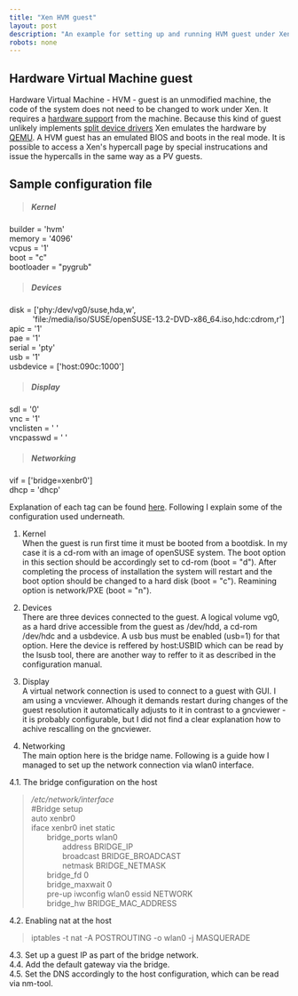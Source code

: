 ```yaml
---
title: "Xen HVM guest"
layout: post
description: "An example for setting up and running HVM guest under Xen."
robots: none
---
```


## Hardware Virtual Machine guest

Hardware Virtual Machine - HVM - guest is an unmodified machine, the code of the system does not need to be changed to work under Xen. It requires a [hardware support](../HWsupport/index.md) from the machine. Because this kind of guest unlikely implements [split device drivers](../XenDeviceModel/index.md) Xen emulates the hardware by [QEMU](../Xen-QEMU/index.md). A HVM guest has an emulated BIOS and boots in the real mode. It is possible to access a Xen's hypercall page by special instrucations and issue the hypercalls in the same way as a PV guests. 

## Sample configuration file 

>##### Kernel 
builder = 'hvm'  
memory  = '4096'  
vcpus   = '1'  
boot    = "c"  
bootloader = "pygrub"

>##### Devices  
disk = ['phy:/dev/vg0/suse,hda,w',  
&ensp;&ensp;&ensp;&ensp;&ensp;&ensp;'file:/media/iso/SUSE/openSUSE-13.2-DVD-x86_64.iso,hdc:cdrom,r']  
apic = '1'  
pae = '1'  
serial = 'pty'  
usb = '1'  
usbdevice = ['host:090c:1000']  

>##### Display  
sdl = '0'  
vnc = '1'  
vnclisten = ' '  
vncpasswd = ' '  

>##### Networking  
vif = ['bridge=xenbr0']  
dhcp = 'dhcp'

Explanation of each tag can be found [here](http://xenbits.xen.org/docs/unstable/man/xl.cfg.5.html).
Following I explain some of the configuration used underneath.

1. Kernel  
When the guest is run first time it must be booted from a bootdisk. In my case it is a cd-rom with an image of openSUSE system. The boot option in this section should be accordingly set to cd-rom (boot = "d"). After completing the process of installation the system will restart and the boot option should be changed to a hard disk (boot = "c"). Reamining option is network/PXE (boot = "n").

2. Devices  
There are three devices connected to the guest. A logical volume vg0, as a hard drive accessible from the guest as /dev/hdd, a cd-rom /dev/hdc and a usbdevice. A usb bus must be enabled (usb=1) for that option. Here the device is reffered by host:USBID which can be read by the lsusb tool, there are another way to reffer to it as described in the configuration manual.

3. Display  
A virtual network connection is used to connect to a guest with GUI. I am using a vncviewer. Alhough it demands restart during changes of the guest resolution it automatically adjusts to it in contrast to a gncviewer - it is probably configurable, but I did not find a clear explanation how to achive rescalling on the gncviewer.

4. Networking  
The main option here is the bridge name. Following is a guide how I managed to set up the network connection via wlan0 interface.  

4.1. The bridge configuration on the host  

> */etc/network/interface*   
>#Bridge setup  
>auto xenbr0  
>iface xenbr0 inet static  
>&ensp;&ensp;&ensp;&ensp;bridge_ports wlan0  
>&ensp;&ensp;&ensp;&ensp;&ensp;&ensp;&ensp;&ensp;address BRIDGE_IP  
>&ensp;&ensp;&ensp;&ensp;&ensp;&ensp;&ensp;&ensp;broadcast BRIDGE_BROADCAST  
>&ensp;&ensp;&ensp;&ensp;&ensp;&ensp;&ensp;&ensp;netmask BRIDGE_NETMASK  
>&ensp;&ensp;&ensp;&ensp;bridge_fd 0  
>&ensp;&ensp;&ensp;&ensp;bridge_maxwait 0  
>&ensp;&ensp;&ensp;&ensp;pre-up iwconfig wlan0 essid NETWORK  
>&ensp;&ensp;&ensp;&ensp;bridge_hw BRIDGE_MAC_ADDRESS  

4.2. Enabling nat at the host  

> iptables -t nat -A POSTROUTING -o wlan0 -j MASQUERADE  

4.3. Set up a guest IP as part of the bridge network.  
4.4. Add the default gateway via the bridge.  
4.5. Set the DNS accordingly to the host configuration, which can be read via nm-tool.


